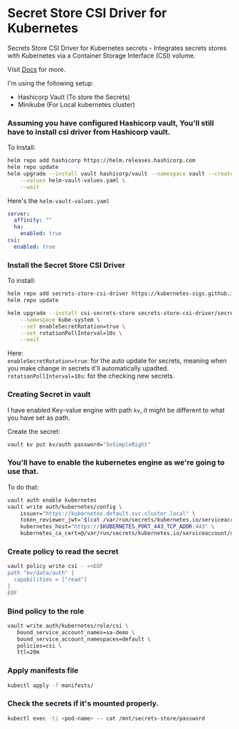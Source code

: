 # Secret Store CSI Driver for Kubernetes

Secrets Store CSI Driver for Kubernetes secrets - Integrates secrets stores with Kubernetes via a Container Storage Interface (CSI) volume.

Visit [Docs](https://secrets-store-csi-driver.sigs.k8s.io/) for more.

I'm using the following setup:
- Hashicorp Vault (To store the Secrets)
- Minikube (For Local kubernetes cluster)

### Assuming you have configured Hashicorp vault, You'll still have to install csi driver from Hashicorp vault.

To Install: 

```bash
helm repo add hashicorp https://helm.releases.hashicorp.com
helm repo update
helm upgrade --install vault hashicorp/vault --namespace vault --create-namespace \
    --values helm-vault-values.yaml \
    --wait
```

Here's the `helm-vault-values.yaml`
```yaml
server:
  affinity: ""
  ha:
    enabled: true
csi:
  enabled: true
```

### Install the Secret Store CSI Driver

To install:

```bash
helm repo add secrets-store-csi-driver https://kubernetes-sigs.github.io/secrets-store-csi-driver/charts
helm repo update

helm upgrade --install csi-secrets-store secrets-store-csi-driver/secrets-store-csi-driver \
    --namespace kube-system \
    --set enableSecretRotation=true \
    --set rotationPollInterval=10s \
    --wait
```

Here:  <br>
    `enableSecretRotation=true`: for the auto update for secrets, meaning when you make change in secrets it'll automatically upadted.<br>
     `rotationPollInterval=10s`: for the checking new secrets.


### Creating Secret in vault

I have enabled Key-value engine with path `kv`, it might be different to what you have set as path.

Create the secret:

```bash
vault kv put kv/auth password="SoSimpleRight"
```

### You'll have to enable the kubernetes engine as we're going to use that. 

To do that:
```bash
vault auth enable kubernetes
vault write auth/kubernetes/config \
    issuer="https://kubernetes.default.svc.cluster.local" \
    token_reviewer_jwt="$(cat /var/run/secrets/kubernetes.io/serviceaccount/token)" \
    kubernetes_host="https://$KUBERNETES_PORT_443_TCP_ADDR:443" \
    kubernetes_ca_cert=@/var/run/secrets/kubernetes.io/serviceaccount/ca.crt
```

### Create policy to read the secret

```bash
vault policy write csi - <<EOF
path "kv/data/auth" {
  capabilities = ["read"]
}
EOF
```

### Bind policy to the role
```bash
vault write auth/kubernetes/role/csi \
   bound_service_account_names=sa-demo \
   bound_service_account_namespaces=default \
   policies=csi \
   ttl=20m
```

### Apply manifests file
```bash
kubectl apply -f manifests/
```

### Check the secrets if it's mounted properly.

```bash
kubectl exec -ti <pod-name> -- cat /mnt/secrets-store/password
```

